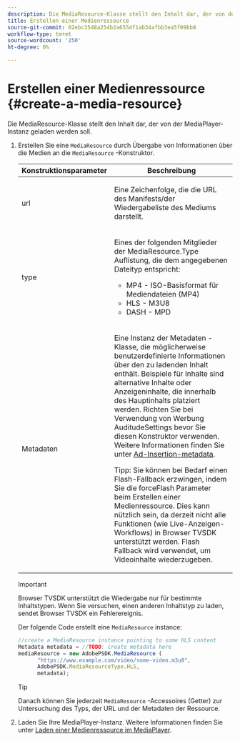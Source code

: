 ```yaml
---
description: Die MediaResource-Klasse stellt den Inhalt dar, der von der MediaPlayer-Instanz geladen werden soll.
title: Erstellen einer Medienressource
source-git-commit: 02ebc3548a254b2a6554f1ab34afbb3ea5f09bb8
workflow-type: tm+mt
source-wordcount: '250'
ht-degree: 0%

---
```


# Erstellen einer Medienressource {#create-a-media-resource}

Die MediaResource-Klasse stellt den Inhalt dar, der von der MediaPlayer-Instanz geladen werden soll.

1. Erstellen Sie eine `MediaResource` durch Übergabe von Informationen über die Medien an die `MediaResource` -Konstruktor.

   <table id="table_DD0D5D9129D54F73881399B9B4FF546A"> 
    <thead> 
    <tr> 
    <th colname="col1" class="entry"> Konstruktionsparameter </th> 
    <th colname="col2" class="entry"> Beschreibung </th> 
    </tr> 
    </thead>
    <tbody> 
    <tr> 
    <td colname="col1"> <p>url </p> </td> 
    <td colname="col2"> <p>Eine Zeichenfolge, die die URL des Manifests/der Wiedergabeliste des Mediums darstellt. </p> </td> 
    </tr> 
    <tr> 
    <td colname="col1"> <p>type </p> </td> 
    <td colname="col2"> <p>Eines der folgenden Mitglieder der <span class="codeph"> MediaResource.Type </span> Auflistung, die dem angegebenen Dateityp entspricht: </p> <p> 
    <ul id="ul_E9689FA06DC94BF4848F16E1F2F01A59"> 
    <li id="li_83A14B96CDC648C6AF6F5FA745343E1F"> <span class="codeph"> MP4 </span> - ISO-Basisformat für Mediendateien (MP4) </li> 
    <li id="li_FCD355151515412D9A78C3815DD09129"> <span class="codeph"> HLS </span> - M3U8 </li> 
    <li id="li_9D3D306D49264830AC6EFB1F49524A3B"> <span class="codeph"> DASH </span> - MPD </li> 
    </ul> </p> <p></p> </td> 
    </tr> 
    <tr> 
    <td colname="col1"> <p>Metadaten </p> </td> 
    <td colname="col2"> <p>Eine Instanz der <span class="codeph"> Metadaten </span> -Klasse, die möglicherweise benutzerdefinierte Informationen über den zu ladenden Inhalt enthält. Beispiele für Inhalte sind alternative Inhalte oder Anzeigeninhalte, die innerhalb des Hauptinhalts platziert werden. Richten Sie bei Verwendung von Werbung <span class="codeph"> AuditudeSettings </span> bevor Sie diesen Konstruktor verwenden. Weitere Informationen finden Sie unter <a href="../../ad-insertion/ad-insertion-metadata/c-psdk-browser-tvsdk-2.4-ad-insertion-metadata.md">Ad-Insertion-metadata</a>. </p> <p>Tipp: Sie können bei Bedarf einen Flash-Fallback erzwingen, indem Sie die <span class="codeph"> forceFlash </span> Parameter beim Erstellen einer Medienressource. Dies kann nützlich sein, da derzeit nicht alle Funktionen (wie Live-Anzeigen-Workflows) in Browser TVSDK unterstützt werden. Flash Fallback wird verwendet, um Videoinhalte wiederzugeben. </p> </td> 
    </tr> 
    </tbody> 
   </table>

   >[!IMPORTANT]
   >
   >Browser TVSDK unterstützt die Wiedergabe nur für bestimmte Inhaltstypen. Wenn Sie versuchen, einen anderen Inhaltstyp zu laden, sendet Browser TVSDK ein Fehlerereignis.

   Der folgende Code erstellt eine `MediaResource` instance:

   ```js
   //create a MediaResource instance pointing to some HLS content 
   Metadata metadata = //TODO: create metadata here 
   mediaResource = new AdobePSDK.MediaResource ( 
         "https://www.example.com/video/some-video.m3u8", 
         AdobePSDK.MediaResourceType.HLS,  
         metadata);
   ```

   >[!TIP]
   >
   >Danach können Sie jederzeit `MediaResource` -Accessoires (Getter) zur Untersuchung des Typs, der URL und der Metadaten der Ressource.

1. Laden Sie Ihre MediaPlayer-Instanz. Weitere Informationen finden Sie unter [Laden einer Medienressource im MediaPlayer](../../content-playback-options-browser-tvsdk/mediaplayer-initialize-for-video/t-psdk-browser-tvsdk-2.4-media-resource-load.md).
